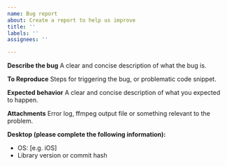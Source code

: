 ```yaml
---
name: Bug report
about: Create a report to help us improve
title: ''
labels: ''
assignees: ''

---
```


**Describe the bug**
A clear and concise description of what the bug is.

**To Reproduce**
Steps for triggering the bug, or problematic code snippet.

**Expected behavior**
A clear and concise description of what you expected to happen.

**Attachments**
Error log, ffmpeg output file or something relevant to the problem.

**Desktop (please complete the following information):**
 - OS: [e.g. iOS]
 - Library version or commit hash
